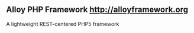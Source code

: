 Alloy PHP Framework
http://alloyframework.org
-------------------

A lightweight REST-centered PHP5 framework
